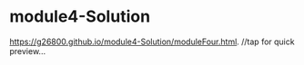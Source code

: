 # module4-Solution
https://g26800.github.io/module4-Solution/moduleFour.html.   //tap for quick preview...
